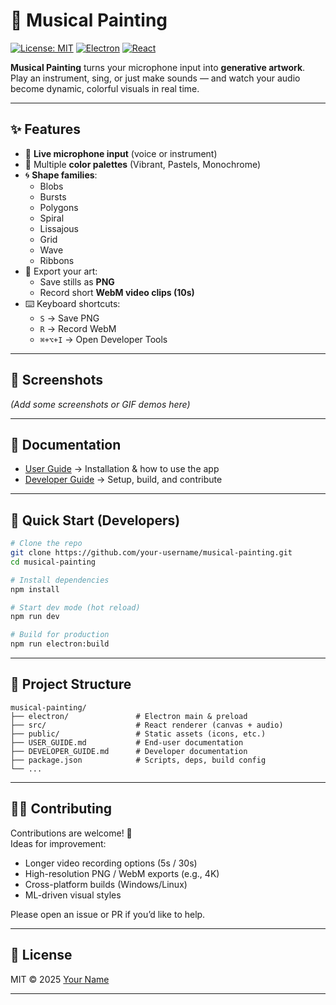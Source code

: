 # 🎨 Musical Painting

[![License: MIT](https://img.shields.io/badge/License-MIT-yellow.svg)](LICENSE)
[![Electron](https://img.shields.io/badge/Electron-31.x-blue.svg)](https://www.electronjs.org/)
[![React](https://img.shields.io/badge/React-18.x-61dafb.svg)](https://reactjs.org/)

**Musical Painting** turns your microphone input into **generative artwork**.  
Play an instrument, sing, or just make sounds — and watch your audio become dynamic, colorful visuals in real time.

---

## ✨ Features

- 🎤 **Live microphone input** (voice or instrument)
- 🎨 Multiple **color palettes** (Vibrant, Pastels, Monochrome)
- 🌀 **Shape families**:
  - Blobs
  - Bursts
  - Polygons
  - Spiral
  - Lissajous
  - Grid
  - Wave
  - Ribbons
- 💾 Export your art:
  - Save stills as **PNG**
  - Record short **WebM video clips (10s)**
- ⌨️ Keyboard shortcuts:
  - `S` → Save PNG
  - `R` → Record WebM
  - `⌘+⌥+I` → Open Developer Tools

---

## 📸 Screenshots

*(Add some screenshots or GIF demos here)*

---

## 📖 Documentation

- [User Guide](./USER_GUIDE.md) → Installation & how to use the app  
- [Developer Guide](./DEVELOPER_GUIDE.md) → Setup, build, and contribute  

---

## 🚀 Quick Start (Developers)

```bash
# Clone the repo
git clone https://github.com/your-username/musical-painting.git
cd musical-painting

# Install dependencies
npm install

# Start dev mode (hot reload)
npm run dev

# Build for production
npm run electron:build
```

---

## 📂 Project Structure

```
musical-painting/
├── electron/               # Electron main & preload
├── src/                    # React renderer (canvas + audio)
├── public/                 # Static assets (icons, etc.)
├── USER_GUIDE.md           # End-user documentation
├── DEVELOPER_GUIDE.md      # Developer documentation
├── package.json            # Scripts, deps, build config
└── ...
```

---

## 🧑‍💻 Contributing

Contributions are welcome! 🎉  
Ideas for improvement:
- Longer video recording options (5s / 30s)
- High-resolution PNG / WebM exports (e.g., 4K)
- Cross-platform builds (Windows/Linux)
- ML-driven visual styles

Please open an issue or PR if you’d like to help.

---

## 📜 License

MIT © 2025 [Your Name](https://github.com/your-username)

---
